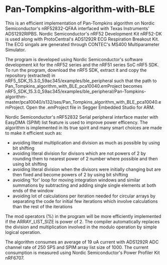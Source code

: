 # Pan-Tompkins-algorithm-with-BLE

This is an efficient implementation of Pan-Tompkins algorithm on Nordic Semiconductor's nRF52832-QFAA interfaced with Texas Instruments' ADS1292RIPBS. Nordic Semiconductor's nRF52 Development Kit nRF52-DK is used along with ProtoCentral's ADS1292R ECG Respiration Breakout Kit. The ECG singals are generated through CONTEC's MS400 Multiparameter Simulator.

The program is developed using Nordic Semiconductor's software development kit for the nRF52 series and the nRF51 series SoC nRF5 SDK. To run the program, download the nRF5 SDK, extract it and copy the repository (extracted) in nRF5_SDK_15.3.0_59ac345/examples/ble_peripheral such that the path to Pan_Tompkins_algorithm_with_BLE_pca10040.emProject becomes nRF5_SDK_15.3.0_59ac345/examples/ble_peripheral/Pan-Tompkins-algorithm-master/pca10040/s132/ses/Pan_Tompkins_algorithm_with_BLE_pca10040.emProject. Open the .emProject file in Segger Embedded Studio for ARM.

Nordic Semiconductor's nRF52832 Serial peripheral interface master with EasyDMA (SPIM) list feature is used to improve power efficency. The algorithm is implemented in its true spirit and many smart choices are made to make it efficient such as:

- avoiding literal multiplication and division as much as possible by using bit shifting
- avoiding literal division for divisors which are not powers of 2 by rounding them to nearest power of 2 number where possible and then using bit shifting
- avoiding literal division when the divisors were initially changing but are then fixed and become powers of 2 by using bit shifting
- avoiding 'for' loop for moving integration windows and similar summations by subtracting and adding single single elements at both ends of the window
- avoiding lot of calculations per iteration needed for circular arrays by separating the code for initial few iterations which involve calculations than the rest of the iterations

The mod operators (%) in the program will be more efficiently implemented if the ARRAY_LIST_SIZE is power of 2. The compiler automatically replaces the division and multiplication involved in the modulo operation by simple logical operation.

The algorithm consumes an average of 19 uA current with ADS1292R ADC channel rate of 250 SPS and SPIM array list size of 1000. The current consumption is measured using Nordic Semiconductor's Power Profiler Kit nRF6707.
